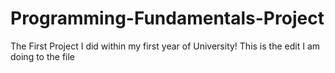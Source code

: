 # Programming-Fundamentals-Project
The First Project I did within my first year of University!
This is the edit I am doing to the file